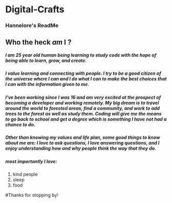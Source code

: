 # Digital-Crafts

### Hannelore's ReadMe

## Who the **heck** *am* I ?

##### I am 25 year old human being learning to study code with the hope of being able to learn, grow, and create. 

##### I value learning and connecting with people. I try to be a good citizen of the universe where I can and I do what I can to make the best choices that I can with the information given to me. 

##### I've been working since I was 16 and am very excited at the prospect of becoming a developer and working remotely. My big dream is to travel around the world to forested areas, find a community, and work to add trees to the forest as well as study them. Coding will give me the means to go back to school and get a degree which is something I have not had a chance to do. 

##### Other than knowing my values and life plan, some good things to know about me are: I love to ask questions, I love answering questions, and I enjoy understanding how and why people think the way that they do. 

##### most **importantly** I love: 

1. kind people
2. sleep
3. food

#Thanks for stopping by!
